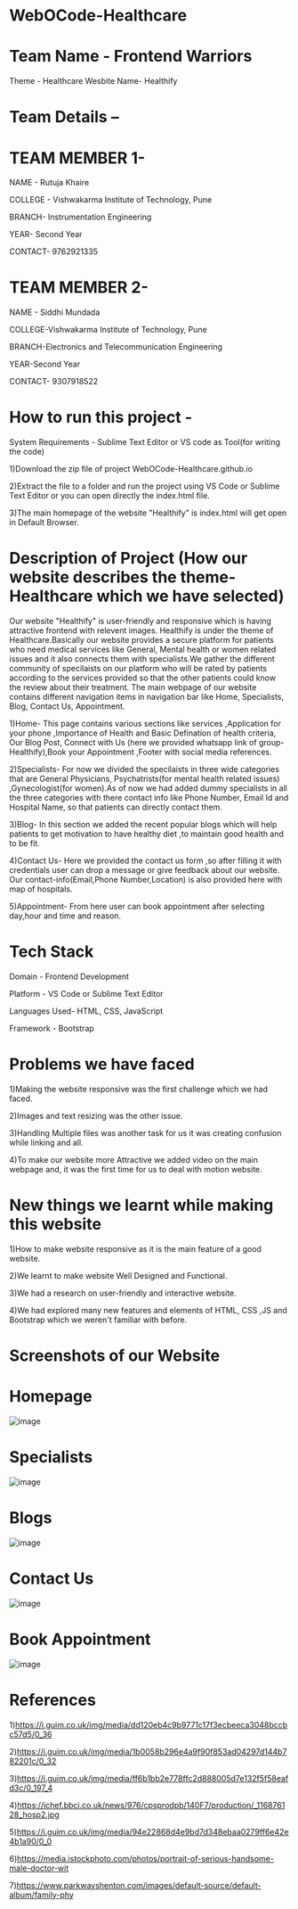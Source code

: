 # WebOCode-Healthcare
# Team Name - Frontend Warriors
Theme - Healthcare
Wesbite Name- Healthify
# Team Details –

# TEAM MEMBER 1-

NAME - Rutuja Khaire

COLLEGE - Vishwakarma Institute of Technology, Pune

BRANCH- Instrumentation Engineering

YEAR- Second Year

CONTACT- 9762921335

# TEAM MEMBER 2-

NAME - Siddhi Mundada

COLLEGE-Vishwakarma Institute of Technology, Pune

BRANCH-Electronics and Telecommunication Engineering

YEAR-Second Year

CONTACT- 9307918522

# How to run this project -
System Requirements - Sublime Text Editor or VS code as Tool(for writing the code) 

1)Download the zip file of project WebOCode-Healthcare.github.io

2)Extract the file to a folder and run the project using VS Code or Sublime Text Editor or you can open directly the index.html file.

3)The main homepage of the website "Healthify" is index.html  will get open in Default Browser.

# Description of Project (How our website describes the theme-Healthcare which we have selected) 

Our website "Healthify" is user-friendly and responsive which is having attractive frontend with relevent images. Healthify is under the theme of Healthcare.Basically our website provides a secure platform for patients who need medical services like General, Mental health  or women related issues and it also connects them with specialists.We gather the different community of specilaists on our platform who will be rated by patients according to the services provided so that the other patients could know the review about their treatment. The main webpage of our website contains different navigation items in navigation bar like Home, Specialists, Blog, Contact Us, Appointment.

1)Home- This page contains various sections like services ,Application for your phone ,Importance of Health and Basic Defination of health criteria, Our Blog Post, Connect with Us (here we provided whatsapp link of group-Healthify),Book your Appointment ,Footer with social media references.

2)Specialists- For now we divided the specilaists in three wide categories that are General Physicians, Psychatrists(for mental health related issues) ,Gynecologist(for women).As of now we had added dummy specialists in all the three categories with there contact info like Phone Number, Email Id and Hospital Name, so that patients can directly contact them.

3)Blog- In this section we added the recent popular blogs which will help patients to get motivation to have healthy diet ,to maintain good health and to be fit.

4)Contact Us- Here we provided the contact us form  ,so after filling it with credentials user can drop a message or give feedback about our website. Our contact-info(Email,Phone Number,Location) is also provided here with map of hospitals.

5)Appointment- From here user can book appointment after selecting day,hour and time and reason.

# Tech Stack

Domain - Frontend Development

Platform -  VS Code or Sublime Text Editor

Languages Used- HTML, CSS, JavaScript

Framework - Bootstrap

# Problems we have faced 

1)Making the website responsive was the first challenge which we had faced.

2)Images and text resizing was the other issue.

3)Handling Multiple files was another task for us it was creating confusion while linking and all.

4)To make our website more Attractive we added video on the main webpage and, it was the first time for us to deal with motion website.

# New things we learnt while making this website

1)How to make website responsive as it is the main feature of a good website.

2)We learnt to make website Well Designed and Functional.

3)We had a research on user-friendly and interactive website.

4)We had explored many new features and elements of HTML, CSS ,JS and Bootstrap which we weren't familiar with before.

# Screenshots of our Website

# Homepage
![image](https://user-images.githubusercontent.com/75447890/123547702-6e859a00-d77f-11eb-8ccd-88d1c662b0a2.png)

# Specialists
![image](https://user-images.githubusercontent.com/75447890/123547736-907f1c80-d77f-11eb-924f-4af6c31746b7.png)

# Blogs
![image](https://user-images.githubusercontent.com/75447890/123547782-b86e8000-d77f-11eb-87e0-22196a12a60c.png)

# Contact Us
![image](https://user-images.githubusercontent.com/75447890/123547800-cae8b980-d77f-11eb-899b-449c43b89fb9.png)

# Book Appointment
![image](https://user-images.githubusercontent.com/75447890/123547830-f4a1e080-d77f-11eb-9fc3-132dbb487a46.png)

# References
1)https://i.guim.co.uk/img/media/dd120eb4c9b9771c17f3ecbeeca3048bccbc57d5/0_36

2)https://i.guim.co.uk/img/media/1b0058b296e4a9f90f853ad04297d144b782201c/0_32

3)https://i.guim.co.uk/img/media/ff6b1bb2e778ffc2d888005d7e132f5f58eafd3c/0_197_4

4)https://ichef.bbci.co.uk/news/976/cpsprodpb/140F7/production/_116876128_hosp2.jpg

5)https://i.guim.co.uk/img/media/94e22868d4e9bd7d348ebaa0279ff6e42e4b1a90/0_0

6)https://media.istockphoto.com/photos/portrait-of-serious-handsome-male-doctor-wit

7)https://www.parkwayshenton.com/images/default-source/default-album/family-phy




